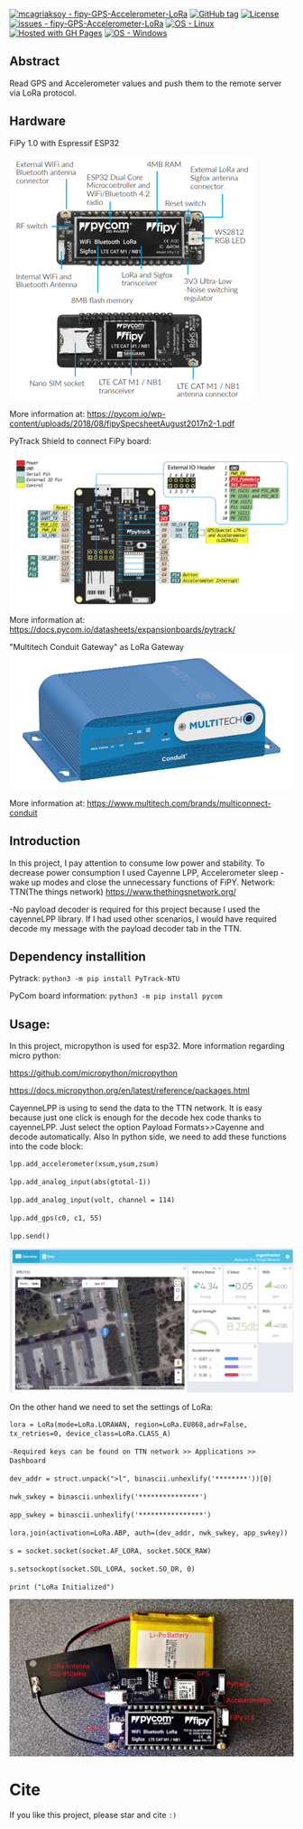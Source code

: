 <a href="https://github.com/mcagriaksoy/fipy-GPS-Accelerometer-LoRa" title="Go to GitHub repo"><img src="https://img.shields.io/static/v1?label=mcagriaksoy&message=fipy-GPS-Accelerometer-LoRa&color=blue&logo=github" alt="mcagriaksoy - fipy-GPS-Accelerometer-LoRa"></a>
<a href="https://github.com/mcagriaksoy/fipy-GPS-Accelerometer-LoRa/releases/"><img src="https://img.shields.io/github/tag/mcagriaksoy/fipy-GPS-Accelerometer-LoRa?include_prereleases=&sort=semver&color=blue" alt="GitHub tag"></a>
<a href="#license"><img src="https://img.shields.io/badge/License-MIT-blue" alt="License"></a>
<a href="https://github.com/mcagriaksoy/fipy-GPS-Accelerometer-LoRa/issues"><img src="https://img.shields.io/github/issues/mcagriaksoy/fipy-GPS-Accelerometer-LoRa" alt="issues - fipy-GPS-Accelerometer-LoRa"></a>
[![OS - Linux](https://img.shields.io/badge/OS-Linux-blue?logo=linux&logoColor=white)](https://www.linux.org/ "Go to Linux homepage")
[![Hosted with GH Pages](https://img.shields.io/badge/Hosted_with-GitHub_Pages-blue?logo=github&logoColor=white)](https://pages.github.com/ "Go to GitHub Pages homepage")
[![OS - Windows](https://img.shields.io/badge/OS-Windows-blue?logo=windows&logoColor=white)](https://www.microsoft.com/ "Go to Microsoft homepage")

## Abstract

Read GPS and Accelerometer values and push them to the remote server via LoRa protocol.

## Hardware

FiPy 1.0 with Espressif ESP32

![fipy_image](img/fipy_image.png)

More information at: https://pycom.io/wp-content/uploads/2018/08/fipySpecsheetAugust2017n2-1.pdf

PyTrack Shield to connect FiPy board:

![pyTrack_image](img/pyTrack_image.png)
More information at: https://docs.pycom.io/datasheets/expansionboards/pytrack/

"Multitech Conduit Gateway" as LoRa Gateway
![LoRa_gateway](img/LoRa_gateway.png)

More information at: https://www.multitech.com/brands/multiconnect-conduit

## Introduction

In this project, I pay attention to consume low power and stability. To decrease power consumption I used Cayenne LPP, Accelerometer sleep - wake up modes and close the unnecessary functions of FiPY.
Network:
TTN(The things network)
https://www.thethingsnetwork.org/

-No payload decoder is required for this project because I used the cayenneLPP library. If I had used other scenarios, I would have required decode my message with the payload decoder tab in the TTN.

## Dependency installition

Pytrack:
`python3 -m pip install PyTrack-NTU`

PyCom board information:
`python3 -m pip install pycom`

## Usage:

In this project, micropython is used for esp32.
More information regarding micro python:

https://github.com/micropython/micropython

https://docs.micropython.org/en/latest/reference/packages.html

CayenneLPP is using to send the data to the TTN network. It is easy because just one click is enough for the decode hex code thanks to cayenneLPP.
Just select the option Payload Formats>>Cayenne and decode automatically.
Also In python side, we need to add these functions into the code block:

```
lpp.add_accelerometer(xsum,ysum,zsum)

lpp.add_analog_input(abs(gtotal-1))

lpp.add_analog_input(volt, channel = 114)

lpp.add_gps(c0, c1, 55)

lpp.send()
```

![cayenne_lpp](https://github.com/mcagriaksoy/fipy-GPS-Accelerometer-LoRa/blob/master/img/cayenne_lpp.png)

On the other hand we need to set the settings of LoRa:

```
lora = LoRa(mode=LoRa.LORAWAN, region=LoRa.EU868,adr=False, tx_retries=0, device_class=LoRa.CLASS_A)

-Required keys can be found on TTN network >> Applications >> Dashboard

dev_addr = struct.unpack(">l", binascii.unhexlify('********'))[0]

nwk_swkey = binascii.unhexlify('***************')

app_swkey = binascii.unhexlify('****************')

lora.join(activation=LoRa.ABP, auth=(dev_addr, nwk_swkey, app_swkey))

s = socket.socket(socket.AF_LORA, socket.SOCK_RAW)

s.setsockopt(socket.SOL_LORA, socket.SO_DR, 0)

print ("LoRa Initialized")
```

![real_example](img/real_example.jpg)

# Cite

If you like this project, please star and cite `:)`
